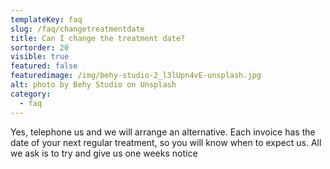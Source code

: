 ```yaml
---
templateKey: faq
slug: /faq/changetreatmentdate
title: Can I change the treatment date?
sortorder: 20
visible: true
featured: false
featuredimage: /img/behy-studio-2_l3lUpn4vE-unsplash.jpg
alt: photo by Behy Studio on Unsplash
category:
  - faq
---
```


Yes, telephone us and we will arrange an alternative.    Each invoice has the date of your next regular treatment, so you will know when to expect us.  All we ask is to try and give us one weeks notice